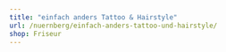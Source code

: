 ```yaml
---
title: "einfach anders Tattoo & Hairstyle"
url: /nuernberg/einfach-anders-tattoo-und-hairstyle/
shop: Friseur
---
```

